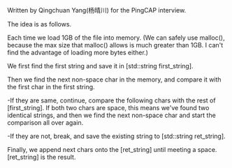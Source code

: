 Written by Qingchuan Yang(杨晴川) for the PingCAP interview. 

The idea is as follows.

Each time we load 1GB of the file into memory. (We can safely use malloc(), because the max size that malloc() allows is much greater than 1GB. I can't find the advantage of loading more bytes either.)

We first find the first string and save it in [std::string first_string].  

Then we find the next non-space char in the memory, and compare it with the first char in the first string. 

-If they are same, continue, compare the following chars with the rest of [first_string]. If both two chars are space, this means we've found two identical strings, and then we find the next non-space char and start the comparison all over again. 

-If they are not, break, and save the existing string to [std::string ret_string].

Finally, we append next chars onto the [ret_string] until meeting a space. [ret_string] is the result. 
